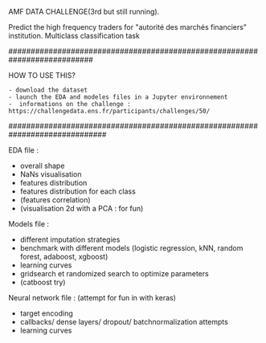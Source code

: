 AMF DATA CHALLENGE(3rd but still running). 

Predict the high frequency traders for "autorité des marchés financiers" institution. Multiclass classification task

###########################################################################

HOW TO USE THIS?

    - download the dataset
    - launch the EDA and modeles files in a Jupyter environnement
    -  informations on the challenge : https://challengedata.ens.fr/participants/challenges/50/

##############################################################################

EDA file :
- overall shape
- NaNs visualisation
- features distribution
- features distribution for each class
- (features correlation)
- (visualisation 2d with a PCA : for fun)

Models file :
- different imputation strategies
- benchmark with different models (logistic regression, kNN, random forest, adaboost, xgboost)
- learning curves
- gridsearch et randomized search to optimize parameters
- (catboost try)

Neural network file : (attempt for fun in with keras) 
- target encoding
- callbacks/ dense layers/ dropout/ batchnormalization attempts
- learning curves
